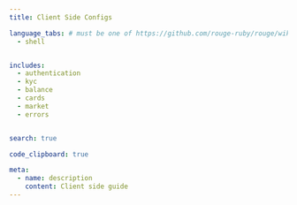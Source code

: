 ```yaml
---
title: Client Side Configs

language_tabs: # must be one of https://github.com/rouge-ruby/rouge/wiki/List-of-supported-languages-and-lexers
  - shell


includes:
  - authentication
  - kyc
  - balance
  - cards
  - market
  - errors


search: true

code_clipboard: true

meta:
  - name: description
    content: Client side guide
---
```

